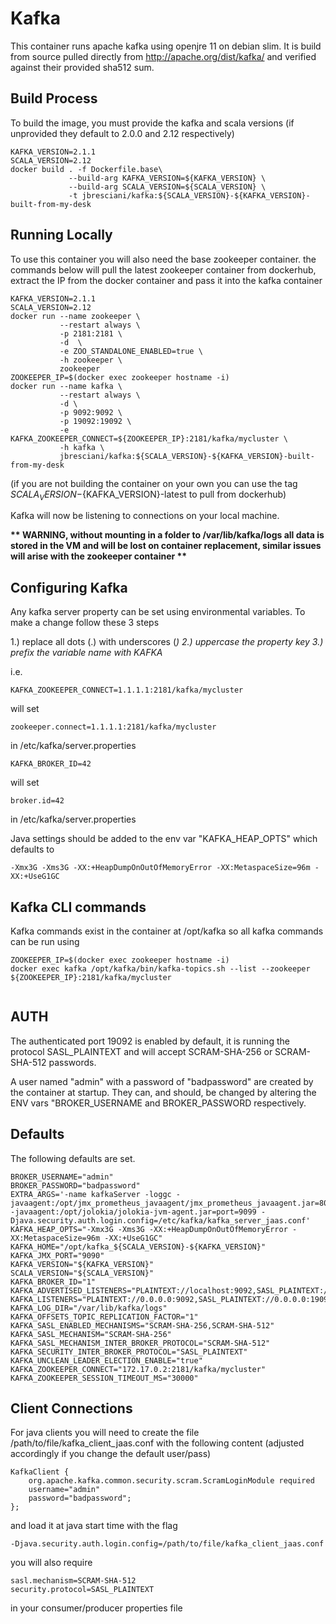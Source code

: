 # Kafka

This container runs apache kafka using openjre 11 on debian slim. It is build from source pulled directly from http://apache.org/dist/kafka/ and verified against their provided sha512 sum. 

## Build Process

To build the image, you must provide the kafka and scala versions (if unprovided they default to 2.0.0 and 2.12 respectively)

```
KAFKA_VERSION=2.1.1
SCALA_VERSION=2.12
docker build . -f Dockerfile.base\
             --build-arg KAFKA_VERSION=${KAFKA_VERSION} \
             --build-arg SCALA_VERSION=${SCALA_VERSION} \
             -t jbresciani/kafka:${SCALA_VERSION}-${KAFKA_VERSION}-built-from-my-desk
```

## Running Locally

To use this container you will also need the base zookeeper container. the commands below will pull the latest zookeeper container from dockerhub, extract the IP from the docker container and pass it into the kafka container

```
KAFKA_VERSION=2.1.1
SCALA_VERSION=2.12
docker run --name zookeeper \
           --restart always \
           -p 2181:2181 \
           -d  \
           -e ZOO_STANDALONE_ENABLED=true \
           -h zookeeper \
           zookeeper
ZOOKEEPER_IP=$(docker exec zookeeper hostname -i)
docker run --name kafka \
           --restart always \
           -d \
           -p 9092:9092 \
           -p 19092:19092 \
           -e KAFKA_ZOOKEEPER_CONNECT=${ZOOKEEPER_IP}:2181/kafka/mycluster \
           -h kafka \
           jbresciani/kafka:${SCALA_VERSION}-${KAFKA_VERSION}-built-from-my-desk
```

(if you are not building the container on your own you can use the tag ${SCALA_VERSION}-${KAFKA_VERSION}-latest to pull from dockerhub)

Kafka will now be listening to connections on your local machine.

__** WARNING, without mounting in a folder to /var/lib/kafka/logs all data is stored in the VM and will be lost on container replacement, similar issues will arise with the zookeeper container **__

## Configuring Kafka

Any kafka server property can be set using environmental variables. To make a change follow these 3 steps

1.) replace all dots (.) with underscores (_)
2.) uppercase the property key
3.) prefix the variable name with KAFKA_

i.e.
```
KAFKA_ZOOKEEPER_CONNECT=1.1.1.1:2181/kafka/mycluster
```
will set
```
zookeeper.connect=1.1.1.1:2181/kafka/mycluster
```
in /etc/kafka/server.properties

```
KAFKA_BROKER_ID=42
```
will set
```
broker.id=42
```
in /etc/kafka/server.properties

Java settings should be added to the env var "KAFKA_HEAP_OPTS" which defaults to 
```
-Xmx3G -Xms3G -XX:+HeapDumpOnOutOfMemoryError -XX:MetaspaceSize=96m -XX:+UseG1GC
```

## Kafka CLI commands

Kafka commands exist in the container at /opt/kafka so all kafka commands can be run using 

```
ZOOKEEPER_IP=$(docker exec zookeeper hostname -i)
docker exec kafka /opt/kafka/bin/kafka-topics.sh --list --zookeeper ${ZOOKEEPER_IP}:2181/kafka/mycluster
 
```

## AUTH

The authenticated port 19092 is enabled by default, it is running the protocol SASL_PLAINTEXT and will accept SCRAM-SHA-256 or SCRAM-SHA-512 passwords.

A user named "admin" with a password of "badpassword" are created by the container at startup. They can, and should, be changed by altering the ENV vars "BROKER_USERNAME and BROKER_PASSWORD respectively.

## Defaults

The following defaults are set.

```
BROKER_USERNAME="admin"
BROKER_PASSWORD="badpassword"
EXTRA_ARGS='-name kafkaServer -loggc -javaagent:/opt/jmx_prometheus_javaagent/jmx_prometheus_javaagent.jar=8080:/etc/kafka/jmx_prometheus_exporter.yml -javaagent:/opt/jolokia/jolokia-jvm-agent.jar=port=9099 -Djava.security.auth.login.config=/etc/kafka/kafka_server_jaas.conf'
KAFKA_HEAP_OPTS="-Xmx3G -Xms3G -XX:+HeapDumpOnOutOfMemoryError -XX:MetaspaceSize=96m -XX:+UseG1GC"
KAFKA_HOME="/opt/kafka_${SCALA_VERSION}-${KAFKA_VERSION}"
KAFKA_JMX_PORT="9090"
KAFKA_VERSION="${KAFKA_VERSION}"
SCALA_VERSION="${SCALA_VERSION}"
KAFKA_BROKER_ID="1"
KAFKA_ADVERTISED_LISTENERS="PLAINTEXT://localhost:9092,SASL_PLAINTEXT://localhost:19092"
KAFKA_LISTENERS="PLAINTEXT://0.0.0.0:9092,SASL_PLAINTEXT://0.0.0.0:19092"
KAFKA_LOG_DIR="/var/lib/kafka/logs"
KAFKA_OFFSETS_TOPIC_REPLICATION_FACTOR="1"
KAFKA_SASL_ENABLED_MECHANISMS="SCRAM-SHA-256,SCRAM-SHA-512"
KAFKA_SASL_MECHANISM="SCRAM-SHA-256"
KAFKA_SASL_MECHANISM_INTER_BROKER_PROTOCOL="SCRAM-SHA-512"
KAFKA_SECURITY_INTER_BROKER_PROTOCOL="SASL_PLAINTEXT"
KAFKA_UNCLEAN_LEADER_ELECTION_ENABLE="true"
KAFKA_ZOOKEEPER_CONNECT="172.17.0.2:2181/kafka/mycluster"
KAFKA_ZOOKEEPER_SESSION_TIMEOUT_MS="30000"
```

## Client Connections

For java clients you will need to create the file /path/to/file/kafka_client_jaas.conf with the following content (adjusted accordingly if you change the default user/pass)
```
KafkaClient {
    org.apache.kafka.common.security.scram.ScramLoginModule required
    username="admin"
    password="badpassword";
};
```
and load it at java start time with the flag
```
-Djava.security.auth.login.config=/path/to/file/kafka_client_jaas.conf
```
you will also require
```
sasl.mechanism=SCRAM-SHA-512
security.protocol=SASL_PLAINTEXT
```
in your consumer/producer properties file
